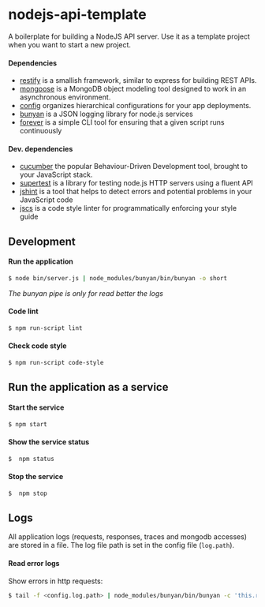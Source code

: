 nodejs-api-template
===================

A boilerplate for building a NodeJS API server.
Use it as a template project when you want to start a new project.

#### Dependencies

 - [restify](https://github.com/mcavage/node-restify) is a smallish framework, similar to express for building REST APIs.
 - [mongoose](https://github.com/LearnBoost/mongoose) is a MongoDB object modeling tool designed to work in an asynchronous environment.
 - [config](https://github.com/lorenwest/node-config) organizes hierarchical configurations for your app deployments.
 - [bunyan](https://github.com/trentm/node-bunyan) is a JSON logging library for node.js services
 - [forever](https://github.com/foreverjs/forever) is a simple CLI tool for ensuring that a given script runs continuously

#### Dev. dependencies
 - [cucumber](https://github.com/cucumber/cucumber-js) the popular Behaviour-Driven Development tool, brought to your JavaScript stack.
 - [supertest](https://github.com/tj/supertest) is a library for testing node.js HTTP servers using a fluent API
 - [jshint](https://github.com/jshint/jshint) is a tool that helps to detect errors and potential problems in your JavaScript code
 - [jscs](https://github.com/jscs-dev/node-jscs) is a code style linter for programmatically enforcing your style guide

## Development

#### Run the application

```sh
$ node bin/server.js | node_modules/bunyan/bin/bunyan -o short
```
*The bunyan pipe is only for read better the logs*

#### Code lint

```sh
$ npm run-script lint
```

#### Check code style

```sh
$ npm run-script code-style
```

## Run the application as a service

#### Start the service

```sh
$ npm start
```

#### Show the service status

```sh
$  npm status
```
#### Stop the service

```sh
$  npm stop
```

## Logs

All application logs (requests, responses, traces and mongodb accesses) are stored in a file. The log file path is set in the config file (`log.path`).

#### Read error logs

Show errors in http requests:

```sh
$ tail -f <config.log.path> | node_modules/bunyan/bin/bunyan -c 'this.res && this.res.statusCode >= 500'
```
